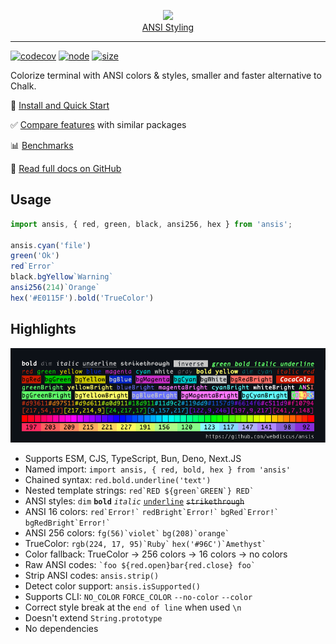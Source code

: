 <p align="center">
  <a href="https://github.com/webdiscus/ansis">
    <img width="323" src="https://github.com/webdiscus/ansis/raw/master/docs/img/ansis-logo.png"><br>
    ANSI Styling
  </a>
</p>

---
[![codecov](https://codecov.io/gh/webdiscus/ansis/branch/master/graph/badge.svg?token=H7SFJONX1X)](https://codecov.io/gh/webdiscus/ansis)
[![node](https://img.shields.io/npm/dm/ansis)](https://www.npmjs.com/package/ansis)
[![size](https://img.shields.io/bundlephobia/minzip/ansis)](https://bundlephobia.com/package/ansis)

Colorize terminal with ANSI colors & styles, smaller and faster alternative to Chalk.

🚀 [Install and Quick Start](https://github.com/webdiscus/ansis#install)

✅ [Compare features](https://github.com/webdiscus/ansis#compare) with similar packages

📊 [Benchmarks](https://github.com/webdiscus/ansis#benchmark)

📖 [Read full docs on GitHub](https://github.com/webdiscus/ansis)

## Usage

```js
import ansis, { red, green, black, ansi256, hex } from 'ansis';

ansis.cyan('file')
green('Ok')
red`Error`
black.bgYellow`Warning`
ansi256(214)`Orange`
hex('#E0115F').bold('TrueColor')
```

## Highlights

![ANSI demo](https://github.com/webdiscus/ansis/raw/master/docs/img/ansis-demo.png)

- Supports ESM, CJS, TypeScript, Bun, Deno, Next.JS
- Named import: `import ansis, { red, bold, hex } from 'ansis'`
- Chained syntax: `red.bold.underline('text')`
- Nested template strings: ``` red`RED ${green`GREEN`} RED` ```
- ANSI styles: `dim` **`bold`** _`italic`_ <u>`underline`</u> <s>`strikethrough`</s>
- ANSI 16 colors: ``` red`Error!` ``` ``` redBright`Error!` ``` ``` bgRed`Error!` ``` ``` bgRedBright`Error!` ```
- ANSI 256 colors: ``` fg(56)`violet` ``` ``` bg(208)`orange` ```
- TrueColor: ``` rgb(224, 17, 95)`Ruby` ``` ``` hex('#96C')`Amethyst` ```
- Color fallback: TrueColor → 256 colors → 16 colors → no colors
- Raw ANSI codes: ``` `foo ${red.open}bar{red.close} foo` ```
- Strip ANSI codes: `ansis.strip()`
- Detect color support: `ansis.isSupported()`
- Supports CLI: `NO_COLOR` `FORCE_COLOR` `--no-color` `--color`
- Correct style break at the `end of line` when used `\n`
- Doesn't extend `String.prototype`
- No dependencies
